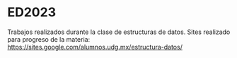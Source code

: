 # ED2023
Trabajos realizados durante la clase de estructuras de datos.
Sites realizado para progreso de la materia:
https://sites.google.com/alumnos.udg.mx/estructura-datos/